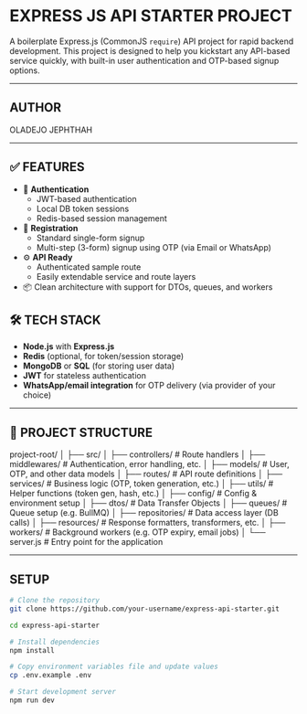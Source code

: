 # EXPRESS JS API STARTER PROJECT

A boilerplate Express.js (CommonJS `require`) API project for rapid backend development. This project is designed to help you kickstart any API-based service quickly, with built-in user authentication and OTP-based signup options.

---

## AUTHOR

OLADEJO JEPHTHAH

---

## ✅ FEATURES

- 🔐 **Authentication**
  - JWT-based authentication
  - Local DB token sessions
  - Redis-based session management
- 🧾 **Registration**
  - Standard single-form signup
  - Multi-step (3-form) signup using OTP (via Email or WhatsApp)
- ⚙️ **API Ready**
  - Authenticated sample route
  - Easily extendable service and route layers
- 📦 Clean architecture with support for DTOs, queues, and workers

## 🛠 TECH STACK

- **Node.js** with **Express.js**
- **Redis** (optional, for token/session storage)
- **MongoDB** or **SQL** (for storing user data)
- **JWT** for stateless authentication
- **WhatsApp/email integration** for OTP delivery (via provider of your choice)

---

## 📁 PROJECT STRUCTURE

project-root/
│
├── src/
│ ├── controllers/ # Route handlers
│ ├── middlewares/ # Authentication, error handling, etc.
│ ├── models/ # User, OTP, and other data models
│ ├── routes/ # API route definitions
│ ├── services/ # Business logic (OTP, token generation, etc.)
│ ├── utils/ # Helper functions (token gen, hash, etc.)
│ ├── config/ # Config & environment setup
│ ├── dtos/ # Data Transfer Objects
│ ├── queues/ # Queue setup (e.g. BullMQ)
│ ├── repositories/ # Data access layer (DB calls)
│ ├── resources/ # Response formatters, transformers, etc.
│ ├── workers/ # Background workers (e.g. OTP expiry, email jobs)
│
└── server.js # Entry point for the application

---

## SETUP


```bash
# Clone the repository
git clone https://github.com/your-username/express-api-starter.git

cd express-api-starter

# Install dependencies
npm install

# Copy environment variables file and update values
cp .env.example .env

# Start development server
npm run dev
